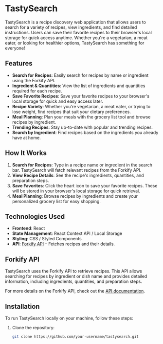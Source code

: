 # TastySearch

TastySearch is a recipe discovery web application that allows users to search for a variety of recipes, view ingredients, and find detailed instructions. Users can save their favorite recipes to their browser's local storage for quick access anytime. Whether you're a vegetarian, a meat eater, or looking for healthier options, TastySearch has something for everyone!

## Features

- **Search for Recipes**: Easily search for recipes by name or ingredient using the Forkify API.
- **Ingredient & Quantities**: View the list of ingredients and quantities required for each recipe.
- **Save Favorite Recipes**: Save your favorite recipes to your browser's local storage for quick and easy access later.
- **Recipe Variety**: Whether you're vegetarian, a meat eater, or trying to lose weight, find recipes that suit your dietary preferences.
- **Meal Planning**: Plan your meals with the grocery list tool and browse recipes by ingredient.
- **Trending Recipes**: Stay up-to-date with popular and trending recipes.
- **Search by Ingredient**: Find recipes based on the ingredients you already have at home.

## How It Works

1. **Search for Recipes**: Type in a recipe name or ingredient in the search bar. TastySearch will fetch relevant recipes from the Forkify API.
2. **View Recipe Details**: See the recipe's ingredients, quantities, and preparation steps.
3. **Save Favorites**: Click the heart icon to save your favorite recipes. These will be stored in your browser's local storage for quick retrieval.
4. **Meal Planning**: Browse recipes by ingredients and create your personalized grocery list for easy shopping.

## Technologies Used

- **Frontend**: React
- **State Management**: React Context API / Local Storage
- **Styling**: CSS / Styled Components
- **API**: [Forkify API](https://forkify-api.herokuapp.com/) – Fetches recipes and their details.

## Forkify API

TastySearch uses the Forkify API to retrieve recipes. This API allows searching for recipes by ingredient or dish name and provides detailed information, including ingredients, quantities, and preparation steps. 

For more details on the Forkify API, check out the [API documentation](https://forkify-api.herokuapp.com/).

## Installation

To run TastySearch locally on your machine, follow these steps:

1. Clone the repository:
   ```bash
   git clone https://github.com/your-username/tastysearch.git
